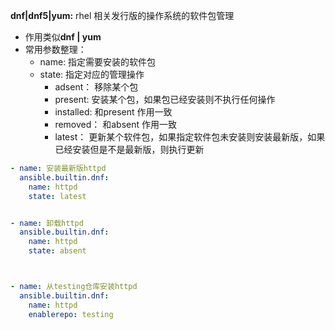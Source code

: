**dnf|dnf5|yum:**   rhel 相关发行版的操作系统的软件包管理

- 作用类似**dnf | yum** 
- 常用参数整理：
  - name: 指定需要安装的软件包
  - state:  指定对应的管理操作
    - adsent： 移除某个包
    - present:  安装某个包，如果包已经安装则不执行任何操作
    - installed:  和present 作用一致
    - removed： 和absent 作用一致
    - latest： 更新某个软件包，如果指定软件包未安装则安装最新版，如果已经安装但是不是最新版，则执行更新
```yaml
- name: 安装最新版httpd
  ansible.builtin.dnf:
    name: httpd
    state: latest


- name: 卸载httpd
  ansible.builtin.dnf:
    name: httpd
    state: absent



- name: 从testing仓库安装httpd
  ansible.builtin.dnf:
    name: httpd
    enablerepo: testing

```
